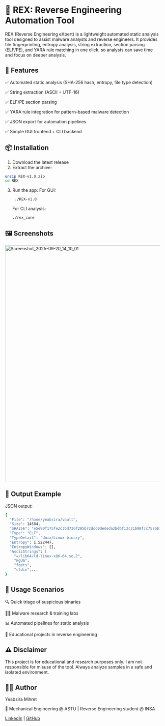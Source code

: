 # 🧩 REX: Reverse Engineering Automation Tool

REX (Reverse Engineering eXpert) is a lightweight automated static analysis tool designed to assist malware analysts and reverse engineers. It provides file fingerprinting, entropy analysis, string extraction, section parsing (ELF/PE), and YARA rule matching in one click, so analysts can save time and focus on deeper analysis.

## 🚀 Features

✅ Automated static analysis (SHA-256 hash, entropy, file type detection)

✅ String extraction (ASCII + UTF-16)

✅ ELF/PE section parsing

✅ YARA rule integration for pattern-based malware detection

✅ JSON export for automation pipelines

✅ Simple GUI frontend + CLI backend

## 📦 Installation

1. Download the latest release
2. Extract the archive:
```bash
unzip REX-v1.0.zip
cd REX
```
3. Run the app:
   For GUI:
   ```bash
    ./REX-v1.0
   ```
   For CLI analysis:
   ```bash
   ./rex_core
   ```
## 🖼️ Screenshots
<img width="1366" height="768" alt="Screenshot_2025-09-20_14_10_01" src="https://github.com/user-attachments/assets/105fd843-c0de-4ab5-9b1c-a2f5239beee6" />

## 📂 Output Example
JSON output:
```bash
{
  "File": "/home/yeabsira/vault",
  "Size": 14584,
  "SHA256": "e5e90f175fe2c3bd736f285b72dcc0dededa2bdbf13c21b98fcc7576b7588f15",
  "Type": "ELF",
  "TypeDetail": "Unix/Linux binary",
  "Entropy": 1.522447,
  "EntropyWindows": [],
  "AsciiStrings": [
    "=/lib64/ld-linux-x86-64.so.2",
    "mgUa",
    "fgets",
    "stdin",...
}
```
## 📖 Usage Scenarios

🔍 Quick triage of suspicious binaries

🧑‍💻 Malware research & training labs

📊 Automated pipelines for static analysis

🎯 Educational projects in reverse engineering

## ⚠️ Disclaimer

This project is for educational and research purposes only.
I am not responsible for misuse of the tool. Always analyze samples in a safe and isolated environment.

## 👨‍💻 Author

Yeabsira Mihret

📌 Mechanical Engineering @ ASTU | Reverse Engineering student @ INSA

 [LinkedIn](https://www.linkedin.com/in/yeabsira-mihret) | [GitHub](https://github.com/yeabsira-mihret)
